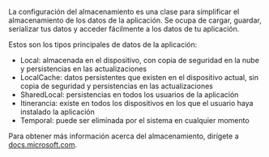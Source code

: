 ﻿La configuración del almacenamiento es una clase para simplificar el almacenamiento de los datos de la aplicación.  Se ocupa de cargar, guardar, serializar tus datos y acceder fácilmente a los datos de tu aplicación.

Estos son los tipos principales de datos de la aplicación:

* Local: almacenada en el dispositivo, con copia de seguridad en la nube y persistencias en las actualizaciones
* LocalCache: datos persistentes que existen en el dispositivo actual, sin copia de seguridad y persistencias en las actualizaciones
* SharedLocal: persistencias en todos los usuarios de la aplicación
* Itinerancia: existe en todos los dispositivos en los que el usuario haya instalado la aplicación
* Temporal: puede ser eliminada por el sistema en cualquier momento

Para obtener más información acerca del almacenamiento, dirígete a [docs.microsoft.com](https://docs.microsoft.com/en-us/uwp/api/windows.storage.applicationdata).
